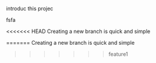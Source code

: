 introduc this projec

fsfa 

<<<<<<< HEAD
Creating a new branch is quick and simple

=======
Creating a new branch is quick and simple
>>>>>>> feature1
